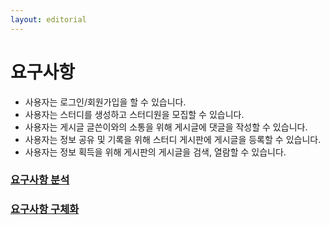 ```yaml
---
layout: editorial
---
```


# 요구사항

* 사용자는 로그인/회원가입을 할 수 있습니다.
* 사용자는 스터디를 생성하고 스터디원을 모집할 수 있습니다.
* 사용자는 게시글 글쓴이와의 소통을 위해 게시글에 댓글을 작성할 수 있습니다.
* 사용자는 정보 공유 및 기록을 위해 스터디 게시판에 게시글을 등록할 수 있습니다.
* 사용자는 정보 획득을 위해 게시판의 게시글을 검색, 열람할 수 있습니다.

### [요구사항 분석](undefined-1/)

### [요구사항 구체화](undefined-2/)
